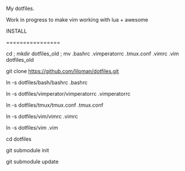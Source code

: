 
My dotfiles. 

Work in progress to make vim working with lua + awesome


INSTALL

================

cd ; mkdir dotfiles_old ; mv .bashrc .vimperatorrc .tmux.conf .vimrc .vim dotfiles_old

git clone https://github.com/liloman/dotfiles.git 

ln -s dotfiles/bash/bashrc .bashrc

ln -s dotfiles/vimperator/vimperatorrc .vimperatorrc

ln -s dotfiles/tmux/tmux.conf .tmux.conf

ln -s dotfiles/vim/vimrc .vimrc

ln -s dotfiles/vim .vim

cd dotfiles

git submodule init

git submodule update
